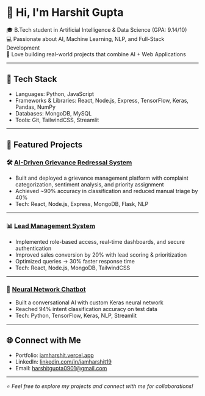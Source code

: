 # 👋 Hi, I'm Harshit Gupta  

🎓 B.Tech student in Artificial Intelligence & Data Science (GPA: 9.14/10)  
💻 Passionate about AI, Machine Learning, NLP, and Full-Stack Development  
🚀 Love building real-world projects that combine AI + Web Applications  

---

## 🔧 Tech Stack  
- Languages: Python, JavaScript  
- Frameworks & Libraries: React, Node.js, Express, TensorFlow, Keras, Pandas, NumPy  
- Databases: MongoDB, MySQL  
- Tools: Git, TailwindCSS, Streamlit  

---

## 🌟 Featured Projects  

### 🛠 [AI-Driven Grievance Redressal System](https://admin-grievance-redressal-system.vercel.app/)  
- Built and deployed a grievance management platform with complaint categorization, sentiment analysis, and priority assignment  
- Achieved ~90% accuracy in classification and reduced manual triage by 40%  
- Tech: React, Node.js, Express, MongoDB, Flask, NLP  

---

### 📊 [Lead Management System](https://lead-management-system-vert.vercel.app/)  
- Implemented role-based access, real-time dashboards, and secure authentication  
- Improved sales conversion by 20% with lead scoring & prioritization  
- Optimized queries → 30% faster response time  
- Tech: React, Node.js, MongoDB, TailwindCSS  

---

### 🤖 [Neural Network Chatbot](http://github.com/iamharshit19/neural-net-based-chatbot)  
- Built a conversational AI with custom Keras neural network  
- Reached 94% intent classification accuracy on test data  
- Tech: Python, TensorFlow, Keras, NLP, Streamlit  


---

## 🌐 Connect with Me  
- Portfolio: [iamharshit.vercel.app](http://iamharshit.vercel.app)  
- LinkedIn: [linkedin.com/in/iamharshit19](http://linkedin.com/in/iamharshit19)  
- Email: [harshitgupta0901@gmail.com](mailto:harshitgupta0901@gmail.com)  

---
⭐️ *Feel free to explore my projects and connect with me for collaborations!*
